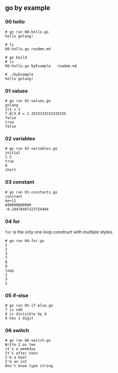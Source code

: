 ## go by example



### 00 hello

```shell
# go run 00-hello.go
hello golang!

# ls
00-hello.go readme.md

# go build
# ls
00-hello.go byExample   readme.md

# ./byExample
hello golang!

```



### 01 values

```SHELL
# go run 01-values.go
golang
1+1 = 2
7.0/3.0 = 2.3333333333333335
false
true
false
```



### 02 variables

```shell
# go run 02-variables.go
initial
1 2
true
0
short
```



### 03 constant

```shell
# go run 03-constants.go
constant
6e+11
600000000000
-0.28470407323754404
```



### 04 for

`for` is the only one loop construct with multiple styles.

```shell
# go run 04-for.go
1
2
3
7
8
9
loop
1
3
5
```



### 05 if-else

```shell
# go run 05-if-else.go
7 is odd
8 is divisible by 4
9 has 1 digit
```



### 06 switch

```shell
# go run 06-switch.go
Write 2 as two
it's a weekday
It's after noon
I'm a bool
I'm an int
Don't know type string
```

